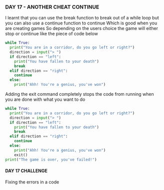 ### DAY 17 - ANOTHER CHEAT CONTINUE
I learnt that you can use the break function to break out of a while loop but you can also use a continue function to continue
Which is good when you are creating games
So depending on the users choice the game will either stop or continue like the piece of code below

```Python
while True:
  print("You are in a corridor, do you go left or right?")
  direction = input("> ")
  if direction == "left":
    print("You have fallen to your death")
    break
  elif direction == "right":
    continue
  else:
    print("Ahh! You're a genius, you've won")
```

Adding the exit command completely stops the code from running when you are done with what you want to do
```Python
while True:
  print("You are in a corridor, do you go left or right?")
  direction = input("> ")
  if direction == "left":
    print("You have fallen to your death")
    break
  elif direction == "right":
    continue
  else:
    print("Ahh! You're a genius, you've won")
    exit()
print("The game is over, you've failed!")
```

#### DAY 17 CHALLENGE
Fixing the errors in a code